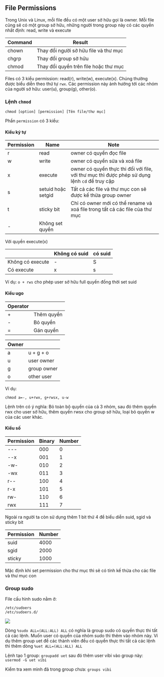 ## File Permissions

Trong Unix và Linux, mỗi file đều có một user sở hữu gọi là owner. Mỗi file cũng sẽ có một group sở hữu, những người trong group này có các quyền nhất định: read, write và execute

| Command | Result | 
|---------|--------|
| chown | Thay đổi người sở hữu file và thư mục |
| chgrp | Thay đổi group sở hữu |
| chmod | Thay đổi quyền trên file hoặc thư mục |

Files có 3 kiểu permission: read(r), write(w), execute(x). Chúng thường được biểu diễn theo thứ tự `rwx`. Các permission này ảnh hưởng tới các nhóm của người sở hữu: user(u), group(g), other(o).

### Lệnh `chmod`

```
chmod [option] [permission] [Tên file/thư mục]
```

Phần `permission` có 3 kiểu:

#### Kiểu ký tự

| Permission | Name | Note |
|------------|------|------|
| r | read | owner có quyền đọc file |
| w | write | owner có quyền sửa và xoá file | 
| x | execute | owner có quyền thực thi đối với file, với thư mục thì được phép sử dụng lệnh `cd` để truy cập |
| s | setuid hoặc setgid | Tất cả các file và thư mục con sẽ được kế thừa group owner |
| t | sticky bit | Chỉ có owner mới có thể rename và xoá file trong tất cả các file của thư mục |
| - | Không set quyền | |

Với quyền execute(x)

| | Không có suid | có suid |
|-|---------------|---------|
| Không có execute | - | S |
| Có execute | x | s |

Ví dụ: `o + rws` cho phép user sở hữu full quyền đồng thời set suid

#### Kiểu ugo 

| Operator | |
|----------|-|
| + | Thêm quyền |
| - | Bỏ quyền |
| = | Gán quyền |

| Owner | |
|-------|-|
| a | u + g + o |
| u | user owner |
| g | group owner |
| o | other user | 

Ví dụ: 

```
chmod a=-, u+rwx, g+rwsx, u-w
```

Lệnh trên có ý nghĩa: Bỏ toàn bộ quyền của cả 3 nhóm, sau đó thêm quyền rwx cho user sở hữu, thêm quyền rwsx cho group sở hữu, loại bỏ quyền w của các user khác.

#### Kiểu số

| Permission | Binary | Number | 
|------------|--------|--------|
| --- | 000 | 0 |
| --x | 001 | 1 |
| -w- | 010 | 2 |
| -wx | 011 | 3 |
| r-- | 100 | 4 | 
| r-x | 101 | 5 |
| rw- | 110 | 6 |
| rwx | 111 | 7 |

Ngoài ra người ta còn sử dụng thêm 1 bit thứ 4 để biểu diễn suid, sgid và sticky bit

| Permission | Number |
|------------|--------|
| suid | 4000 |
| sgid | 2000 |
| sticky | 1000| 

Mặc định khi set permission cho thư mục thì sẽ có tính kế thừa cho các file và thư mục con 

### Group sudo 

File cấu hình sudo nằm ở: 

```
/etc/sudoers
/etc/sudoers.d/
```

<img src="11.jpg">

Dòng `%sudo ALL=(ALL:ALL) ALL` có nghĩa là group sudo có quyền thực thi tất cả các lệnh. Muốn user có quyền của nhóm sudo thì thêm vào nhóm này. Ví dụ thêm group uet để các thành viên đều có quyền thực thi tất cả các lệnh thì thêm dòng `%uet ALL=(ALL:ALL) ALL` 

Lệnh tạo 1 group: `groupadd uet` sau đó thêm user vibi vào group này: `usermod -G uet vibi`

Kiểm tra xem mình đã trong group chưa: `groups vibi` 